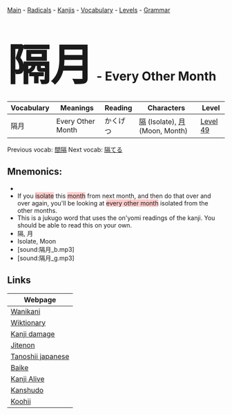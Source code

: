 <style> bigfont {font-size: 100px}</style>
[Main](../README.md) -
[Radicals](../radicals.md) -
[Kanjis](../kanjis.md) -
[Vocabulary](../vocabulary.md) -
[Levels](../levels.md) -
[Grammar](../grammar.md)
# <bigfont> 隔月</bigfont> - Every Other Month 

| Vocabulary | Meanings | Reading | Characters | Level |
| --- | --- | --- | --- | --- |
| 隔月 | Every Other Month | かくげつ |  [隔](../kanjis/隔.md) (Isolate), [月](../kanjis/月.md) (Moon, Month) | [Level 49](../levels/wk_level49.md) |

Previous vocab: [間隔](間隔.md) Next vocab: [隔てる](隔てる.md) 

## Mnemonics:

* 
* If you <span style="background-color:#ffcccb"> isolate</span> this <span style="background-color:#ffcccb"> month</span> from next month, and then do that over and over again, you'll be looking at <span style="background-color:#ffcccb"> every other month</span> isolated from the other months.
* This is a jukugo word that uses the on'yomi readings of the kanji. You should be able to read this on your own.
* 隔, 月
* Isolate, Moon
* [sound:隔月_b.mp3]
* [sound:隔月_g.mp3]


## Links 

| Webpage |
| --- |
| [Wanikani          ](https://www.wanikani.com/kanji/隔月) |
| [Wiktionary        ](https://en.wiktionary.org/wiki/隔月) |
| [Kanji damage      ](http://www.kanjidamage.com/kanji/search?utf8=✓&q=隔月) |
| [Jitenon           ](https://jitenon.com/kanji/隔月) |
| [Tanoshii japanese ](https://www.tanoshiijapanese.com/dictionary/kanji.cfm?k=隔月) |
| [Baike             ](https://baike.baidu.com/item/隔月) |
| [Kanji Alive       ](https://app.kanjialive.com/隔月) |
| [Kanshudo          ](https://www.kanshudo.com/searchmn?q=隔月) |
| [Koohii            ](https://kanji.koohii.com/study/kanji/隔月) |
